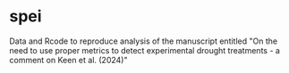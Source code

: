 # spei
Data and Rcode to reproduce analysis of the manuscript entitled "On  the need to use proper metrics to detect experimental drought treatments - a comment on Keen et al. (2024)"
